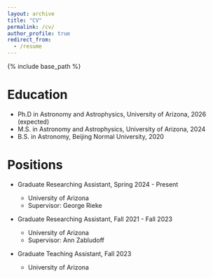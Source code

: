 ```yaml
---
layout: archive
title: "CV"
permalink: /cv/
author_profile: true
redirect_from:
  - /resume
---
```


{% include base_path %}

Education
======
* Ph.D in Astronomy and Astrophysics, University of Arizona, 2026 (expected)
* M.S. in Astronomy and Astrophysics, University of Arizona, 2024
* B.S. in Astronomy, Beijing Normal University, 2020

Positions
======
* Graduate Researching Assistant, Spring 2024 - Present
  * University of Arizona
  * Supervisor: George Rieke

* Graduate Researching Assistant, Fall 2021 - Fall 2023
  * University of Arizona
  * Supervisor: Ann Zabludoff

* Graduate Teaching Assistant, Fall 2023
  * University of Arizona

